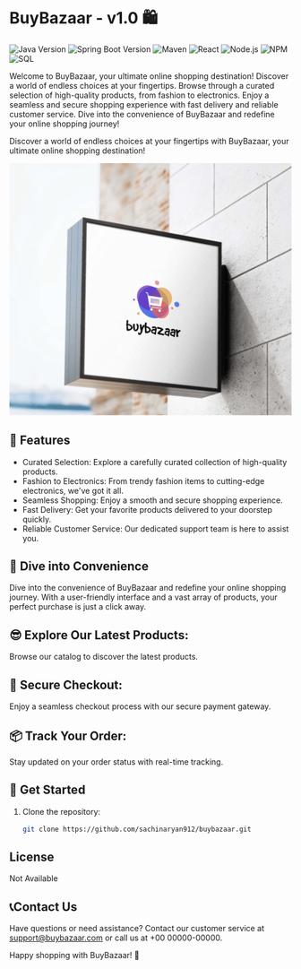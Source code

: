 # BuyBazaar - v1.0 🛍️

![Java Version](https://img.shields.io/badge/Java-11-green)
![Spring Boot Version](https://img.shields.io/badge/Spring%20Boot-2.5.4-brightgreen)
![Maven](https://img.shields.io/badge/Maven-3.8.1-blue)
![React](https://img.shields.io/badge/React-Latest-blue)
![Node.js](https://img.shields.io/badge/Node.js-Latest-brightgreen)
![NPM](https://img.shields.io/badge/NPM-Latest-red)
![SQL](https://img.shields.io/badge/SQL-Latest-orange)

Welcome to BuyBazaar, your ultimate online shopping destination! Discover a world of endless choices at your fingertips. Browse through a curated selection of high-quality products, from fashion to electronics. Enjoy a seamless and secure shopping experience with fast delivery and reliable customer service. Dive into the convenience of BuyBazaar and redefine your online shopping journey!

Discover a world of endless choices at your fingertips with BuyBazaar, your ultimate online shopping destination!

![BuyBazaar Logo](https://github.com/sachinaryan912/buybazaar/blob/main/assets/logo_v2.0.png)
## 🌟 Features

- Curated Selection: Explore a carefully curated collection of high-quality products.
- Fashion to Electronics: From trendy fashion items to cutting-edge electronics, we've got it all.
- Seamless Shopping: Enjoy a smooth and secure shopping experience.
- Fast Delivery: Get your favorite products delivered to your doorstep quickly.
- Reliable Customer Service: Our dedicated support team is here to assist you.

## 🎉 Dive into Convenience

Dive into the convenience of BuyBazaar and redefine your online shopping journey. With a user-friendly interface and a vast array of products, your perfect purchase is just a click away.

## 😎 Explore Our Latest Products:

Browse our catalog to discover the latest products.

## 🔐 Secure Checkout:

Enjoy a seamless checkout process with our secure payment gateway.

## 📦 Track Your Order:

Stay updated on your order status with real-time tracking.


## 🚀 Get Started

1. Clone the repository:
   ```bash
   git clone https://github.com/sachinaryan912/buybazaar.git

## License
Not Available

## 📞Contact Us
Have questions or need assistance? Contact our customer service at support@buybazaar.com or call us at +00 00000-00000.

Happy shopping with BuyBazaar! 🎉

